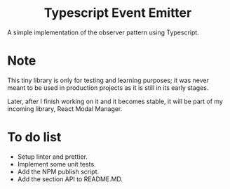 <h1 align="center">Typescript Event Emitter</h1>
<p>A simple implementation of the observer pattern using Typescript.</p>

# Note

<p>This tiny library is only for testing and learning purposes; it was never meant to be used in production projects as it is still in its early stages.</p>
<p>Later, after I finish working on it and it becomes stable, it will be part of my incoming library, React Modal Manager.</p>

# To do list

<ul>
    <li>Setup linter and prettier.</li>
    <li>Implement some unit tests.</li>
    <li>Add the NPM publish script.</li>
    <li>Add the section API to README.MD.</li>
</ul>

